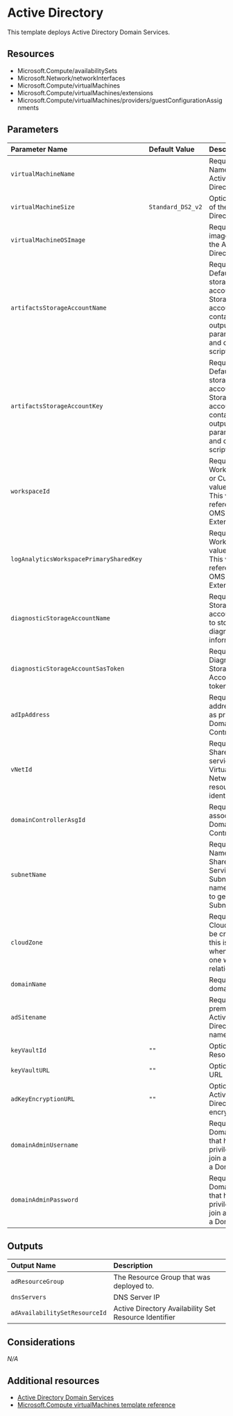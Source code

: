 # Active Directory

This template deploys Active Directory Domain Services.

## Resources

- Microsoft.Compute/availabilitySets
- Microsoft.Network/networkInterfaces
- Microsoft.Compute/virtualMachines
- Microsoft.Compute/virtualMachines/extensions
- Microsoft.Compute/virtualMachines/providers/guestConfigurationAssignments

## Parameters

| Parameter Name | Default Value | Description |
| :-             | :-            | :-          |
| `virtualMachineName` | | Required. Name for the Active Directory VMs
| `virtualMachineSize` | `Standard_DS2_v2` | Optional. Size of the Active Directory VMs
| `virtualMachineOSImage` | | Required. OS image used for the Active Directory VMs| `artifactsStorageAccountSasKey` | | Required. Shared Access Signature Key used to download custom scripts
| `artifactsStorageAccountName` | | Required. Default storage account name. Storage account that contains output parameters and common scripts
| `artifactsStorageAccountKey` | | Required. Default storage account Key. Storage account that contains output parameters and common scripts
| `workspaceId` | | Required. WorkspaceId or CustomerId value of OMS. This value is referenced in OMS VM Extension
| `logAnalyticsWorkspacePrimarySharedKey` | | Required. WorkspaceKey value of OMS. This value is referenced in OMS VM Extension
| `diagnosticStorageAccountName` | | Required. Storage account used to store diagnostic information
| `diagnosticStorageAccountSasToken` | | Required. Diagnostic Storage Account SAS token
| `adIpAddress` | | Required. IP address used as primary Domain Controller IP
| `vNetId` | | Required. Shared services Virtual Network resource identifier
| `domainControllerAsgId` | | Required. ASG associated to Domain Controllers
| `subnetName` | | Required. Name of Shared Services Subnet, this name is used to get the SubnetId
| `cloudZone` | | Required. Cloud Zone to be created, this is useful when using one way  trust relationship
| `domainName` | | Required. AD domain name
| `adSitename` | | Required. On-premises Active Directory site name
| `keyVaultId` | `""` | Optional. AKV Resource Id
| `keyVaultURL` | `""` | Optional. AKV URL
| `adKeyEncryptionURL` | `""` | Optional. Active Directory AKV encryption key 
| `domainAdminUsername` | | Required. Domain user that has privileges to join a VM into a Domain
| `domainAdminPassword` | | Required. Domain user that has privileges to join a VM into a Domain

## Outputs

| Output Name | Description |
| :-          | :-          |
| `adResourceGroup` | The Resource Group that was deployed to.
| `dnsServers` | DNS Server IP
| `adAvailabilitySetResourceId` | Active Directory Availability Set Resource Identifier

## Considerations

*N/A*

## Additional resources

- [Active Directory Domain Services](https://docs.microsoft.com/en-us/windows/desktop/ad/active-directory-domain-services)
- [Microsoft.Compute virtualMachines template reference](https://docs.microsoft.com/en-us/azure/templates/microsoft.compute/2019-03-01/virtualmachines)
